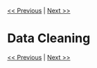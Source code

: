 [<< Previous](ORIntro.md) | [Next >>](DataExplore.md)

# Data Cleaning

[<< Previous](ORIntro.md) | [Next >>](DataExplore.md)
